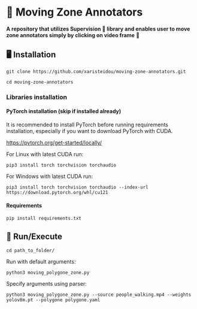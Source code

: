 # 🚀 Moving Zone Annotators
**A repository that utilizes Supervision 🦊 library and enables user to move zone annotators simply by clicking on video frame** 🌟

## 🖥️ Installation
`git clone https://github.com/xaristeidou/moving-zone-annotators.git`

`cd moving-zone-annotators`

### Libraries installation

#### PyTorch installation (skip if installed already)
It is recommended to install PyTorch before running requirements installation, especially if you want to download PyTorch with CUDA.

https://pytorch.org/get-started/locally/

For Linux with latest CUDA run:

`pip3 install torch torchvision torchaudio`

For Windows with latest CUDA run:

`pip3 install torch torchvision torchaudio --index-url https://download.pytorch.org/whl/cu121`

#### Requirements

`pip install requirements.txt`


## 💪 Run/Execute
`cd path_to_folder/`

Run with default arguments:

`python3 moving_polygone_zone.py`

Specify arguments using parser:

`python3 moving_polygone_zone.py --source people_walking.mp4 --weights yolov8m.pt --polygone polygone.yaml`